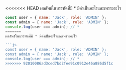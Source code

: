 <<<<<<< HEAD
ผลลัพธ์ในบรรทัดที่มี * มีค่าเป็นอะไรและเพราะอะไร

```js
const user = { name: 'Jack', role: 'ADMIN' };
const admin = { name: 'Jack', role: 'ADMIN' };
console.log(user === admin); // *
=======
ผลลัพธ์ในบรรทัดที่มี * มีค่าเป็นอะไรและเพราะอะไร

```js
const user = { name: 'Jack', role: 'ADMIN' };
const admin = { name: 'Jack', role: 'ADMIN' };
console.log(user === admin); // *
>>>>>>> 92010086ad3ced7bd2fee91c0912e46a886d5f1c
```
